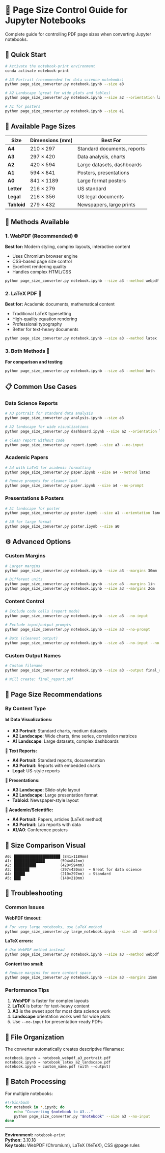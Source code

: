 # 📏 Page Size Control Guide for Jupyter Notebooks

Complete guide for controlling PDF page sizes when converting Jupyter notebooks.

## 🚀 Quick Start

```bash
# Activate the notebook-print environment
conda activate notebook-print

# A3 Portrait (recommended for data science notebooks)
python page_size_converter.py notebook.ipynb --size a3

# A2 Landscape (great for wide plots and tables)
python page_size_converter.py notebook.ipynb --size a2 --orientation landscape

# A1 for posters
python page_size_converter.py notebook.ipynb --size a1
```

## 📐 Available Page Sizes

| Size | Dimensions (mm) | Best For |
|------|----------------|----------|
| **A4** | 210 × 297 | Standard documents, reports |
| **A3** | 297 × 420 | Data analysis, charts |
| **A2** | 420 × 594 | Large datasets, dashboards |
| **A1** | 594 × 841 | Posters, presentations |
| **A0** | 841 × 1189 | Large format posters |
| **Letter** | 216 × 279 | US standard |
| **Legal** | 216 × 356 | US legal documents |
| **Tabloid** | 279 × 432 | Newspapers, large prints |

## 🎯 Methods Available

### 1. WebPDF (Recommended) 🌐
**Best for:** Modern styling, complex layouts, interactive content
- Uses Chromium browser engine
- CSS-based page size control
- Excellent rendering quality
- Handles complex HTML/CSS

```bash
python page_size_converter.py notebook.ipynb --size a3 --method webpdf
```

### 2. LaTeX PDF 📜
**Best for:** Academic documents, mathematical content
- Traditional LaTeX typesetting
- High-quality equation rendering
- Professional typography
- Better for text-heavy documents

```bash
python page_size_converter.py notebook.ipynb --size a3 --method latex
```

### 3. Both Methods 🔄
**For comparison and testing**
```bash
python page_size_converter.py notebook.ipynb --size a3 --method both
```

## 📋 Common Use Cases

### Data Science Reports
```bash
# A3 portrait for standard data analysis
python page_size_converter.py analysis.ipynb --size a3

# A2 landscape for wide visualizations
python page_size_converter.py dashboard.ipynb --size a2 --orientation landscape

# Clean report without code
python page_size_converter.py report.ipynb --size a3 --no-input
```

### Academic Papers
```bash
# A4 with LaTeX for academic formatting
python page_size_converter.py paper.ipynb --size a4 --method latex

# Remove prompts for cleaner look
python page_size_converter.py paper.ipynb --size a4 --no-prompt
```

### Presentations & Posters
```bash
# A1 landscape for poster
python page_size_converter.py poster.ipynb --size a1 --orientation landscape

# A0 for large format
python page_size_converter.py poster.ipynb --size a0
```

## ⚙️ Advanced Options

### Custom Margins
```bash
# Larger margins
python page_size_converter.py notebook.ipynb --size a3 --margins 30mm

# Different units
python page_size_converter.py notebook.ipynb --size a3 --margins 1in
python page_size_converter.py notebook.ipynb --size a3 --margins 2cm
```

### Content Control
```bash
# Exclude code cells (report mode)
python page_size_converter.py notebook.ipynb --size a3 --no-input

# Exclude input/output prompts
python page_size_converter.py notebook.ipynb --size a3 --no-prompt

# Both (cleanest output)
python page_size_converter.py notebook.ipynb --size a3 --no-input --no-prompt
```

### Custom Output Names
```bash
# Custom filename
python page_size_converter.py notebook.ipynb --size a3 --output final_report

# Will create: final_report.pdf
```

## 🎨 Page Size Recommendations

### By Content Type

**📊 Data Visualizations:**
- **A3 Portrait**: Standard charts, medium datasets
- **A2 Landscape**: Wide charts, time series, correlation matrices
- **A1 Landscape**: Large datasets, complex dashboards

**📝 Text Reports:**
- **A4 Portrait**: Standard reports, documentation
- **A3 Portrait**: Reports with embedded charts
- **Legal**: US-style reports

**🎯 Presentations:**
- **A3 Landscape**: Slide-style layout
- **A2 Landscape**: Large presentation format
- **Tabloid**: Newspaper-style layout

**🔬 Academic/Scientific:**
- **A4 Portrait**: Papers, articles (LaTeX method)
- **A3 Portrait**: Lab reports with data
- **A1/A0**: Conference posters

## 📏 Size Comparison Visual

```
A0: █████████████████████ (841×1189mm)
A1: ██████████████       (594×841mm)
A2: ██████████           (420×594mm)  
A3: ███████              (297×420mm)  ← Great for data science
A4: █████                (210×297mm)  ← Standard
A5: ███                  (148×210mm)
```

## 🔧 Troubleshooting

### Common Issues

**WebPDF timeout:**
```bash
# For very large notebooks, use LaTeX method
python page_size_converter.py large_notebook.ipynb --size a3 --method latex
```

**LaTeX errors:**
```bash
# Use WebPDF method instead
python page_size_converter.py notebook.ipynb --size a3 --method webpdf
```

**Content too small:**
```bash
# Reduce margins for more content space
python page_size_converter.py notebook.ipynb --size a3 --margins 15mm
```

### Performance Tips

1. **WebPDF** is faster for complex layouts
2. **LaTeX** is better for text-heavy content
3. **A3** is the sweet spot for most data science work
4. **Landscape** orientation works well for wide plots
5. Use `--no-input` for presentation-ready PDFs

## 📄 File Organization

The converter automatically creates descriptive filenames:

```
notebook.ipynb → notebook_webpdf_a3_portrait.pdf
notebook.ipynb → notebook_latex_a2_landscape.pdf
notebook.ipynb → custom_name.pdf (with --output)
```

## 🚀 Batch Processing

For multiple notebooks:

```bash
#!/bin/bash
for notebook in *.ipynb; do
    echo "Converting $notebook to A3..."
    python page_size_converter.py "$notebook" --size a3 --no-input
done
```

---

**Environment:** `notebook-print`  
**Python:** 3.10.18  
**Key tools:** WebPDF (Chromium), LaTeX (XeTeX), CSS @page rules

